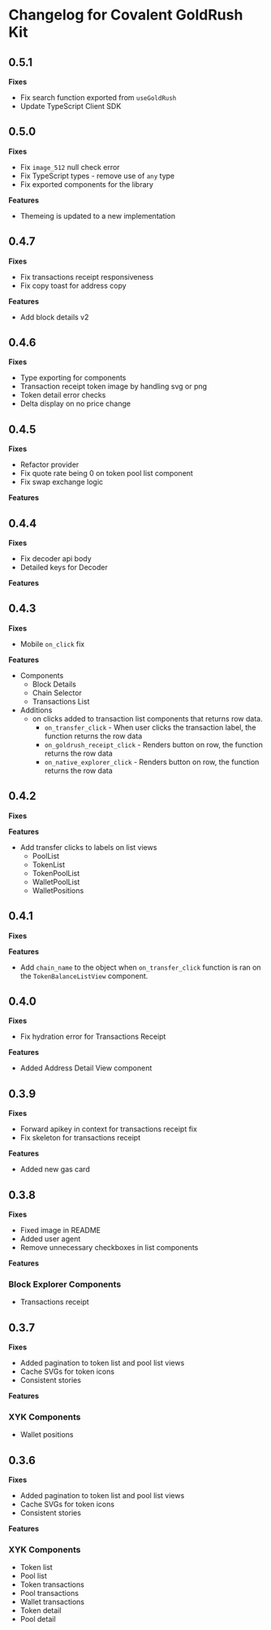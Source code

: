 # Changelog for Covalent GoldRush Kit

## 0.5.1

**Fixes**

-   Fix search function exported from `useGoldRush`
-   Update TypeScript Client SDK

## 0.5.0

**Fixes**

-   Fix `image_512` null check error
-   Fix TypeScript types - remove use of `any` type
-   Fix exported components for the library

**Features**

-   Themeing is updated to a new implementation

## 0.4.7

**Fixes**

-   Fix transactions receipt responsiveness
-   Fix copy toast for address copy

**Features**

-   Add block details v2

## 0.4.6

**Fixes**

-   Type exporting for components
-   Transaction receipt token image by handling svg or png
-   Token detail error checks
-   Delta display on no price change

## 0.4.5

**Fixes**

-   Refactor provider
-   Fix quote rate being 0 on token pool list component
-   Fix swap exchange logic

**Features**

## 0.4.4

**Fixes**

-   Fix decoder api body
-   Detailed keys for Decoder

**Features**

## 0.4.3

**Fixes**

-   Mobile `on_click` fix

**Features**

-   Components
    -   Block Details
    -   Chain Selector
    -   Transactions List
-   Additions
    -   on clicks added to transaction list components that returns row data.
        -   `on_transfer_click` - When user clicks the transaction label, the function returns the row data
        -   `on_goldrush_receipt_click` - Renders button on row, the function returns the row data
        -   `on_native_explorer_click` - Renders button on row, the function returns the row data

## 0.4.2

**Fixes**

**Features**

-   Add transfer clicks to labels on list views
    -   PoolList
    -   TokenList
    -   TokenPoolList
    -   WalletPoolList
    -   WalletPositions

## 0.4.1

**Fixes**

**Features**

-   Add `chain_name` to the object when `on_transfer_click` function is ran on the `TokenBalanceListView` component.

## 0.4.0

**Fixes**

-   Fix hydration error for Transactions Receipt

**Features**

-   Added Address Detail View component

## 0.3.9

**Fixes**

-   Forward apikey in context for transactions receipt fix
-   Fix skeleton for transactions receipt

**Features**

-   Added new gas card

## 0.3.8

**Fixes**

-   Fixed image in README
-   Added user agent
-   Remove unnecessary checkboxes in list components

**Features**

### Block Explorer Components

-   Transactions receipt

## 0.3.7

**Fixes**

-   Added pagination to token list and pool list views
-   Cache SVGs for token icons
-   Consistent stories

**Features**

### XYK Components

-   Wallet positions

## 0.3.6

**Fixes**

-   Added pagination to token list and pool list views
-   Cache SVGs for token icons
-   Consistent stories

**Features**

### XYK Components

-   Token list
-   Pool list
-   Token transactions
-   Pool transactions
-   Wallet transactions
-   Token detail
-   Pool detail
